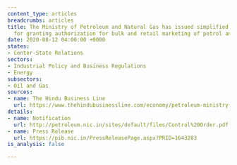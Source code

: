 ```yaml
---
content_type: articles
breadcrumbs: articles
title: The Ministry of Petroleum and Natural Gas has issued simplified guidelines
  for granting authorization for bulk and retail marketing of petrol and diesel
date: 2020-08-12 04:00:00 +0000
states:
- Center-State Relations
sectors:
- Industrial Policy and Business Regulations
- Energy
subsectors:
- Oil and Gas
sources:
- name: The Hindu Business Line
  url: https://www.thehindubusinessline.com/economy/petroleum-ministry-simplifies-norms-for-bulk-petrol-diesel-sale/article32266682.ece
details:
- name: Notification
  url: http://petroleum.nic.in/sites/default/files/Control%20Order.pdf
- name: Press Release
  url: https://pib.nic.in/PressReleasePage.aspx?PRID=1643283
is_analysis: false

---
```

